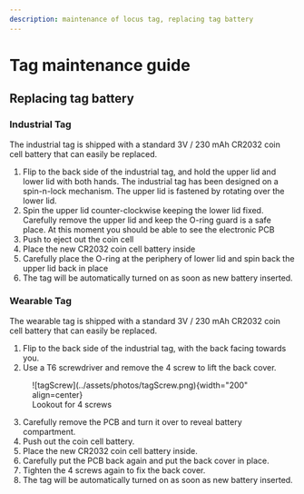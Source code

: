 ```yaml
---
description: maintenance of locus tag, replacing tag battery
---
```


# Tag maintenance guide

## Replacing tag battery

### Industrial Tag
The industrial tag is shipped with a standard 3V / 230 mAh CR2032 coin cell battery that can easily be replaced.

1. Flip to the back side of the industrial tag, and hold the upper lid and lower lid with both hands. The industrial tag has been designed on a spin-n-lock mechanism. The upper lid is fastened by rotating over the lower lid. 
2. Spin the upper lid counter-clockwise keeping the lower lid fixed. Carefully remove the upper lid and keep the O-ring guard is a safe place. At this moment you should be able to see the electronic PCB
3. Push to eject out the coin cell
4. Place the new CR2032 coin cell battery inside
5. Carefully place the O-ring at the periphery of lower lid and spin back the upper lid back in place
6. The tag will be automatically turned on as soon as new battery inserted.

### Wearable Tag

The wearable tag is shipped with a standard 3V / 230 mAh CR2032 coin cell battery that can easily be replaced.

1. Flip to the back side of the industrial tag, with the back facing towards you.
2. Use a T6 screwdriver and remove the 4 screw to lift the back cover. 

<figure markdown>
  ![tagScrew](../assets/photos/tagScrew.png){width="200" align=center}
  <figcaption>Lookout for 4 screws</figcaption>
</figure>

3. Carefully remove the PCB and turn it over to reveal battery compartment.
4. Push out the coin cell battery.
5. Place the new CR2032 coin cell battery inside.
6. Carefully put the PCB back again and put the back cover in place.
7. Tighten the 4 screws again to fix the back cover.
8. The tag will be automatically turned on as soon as new battery inserted.